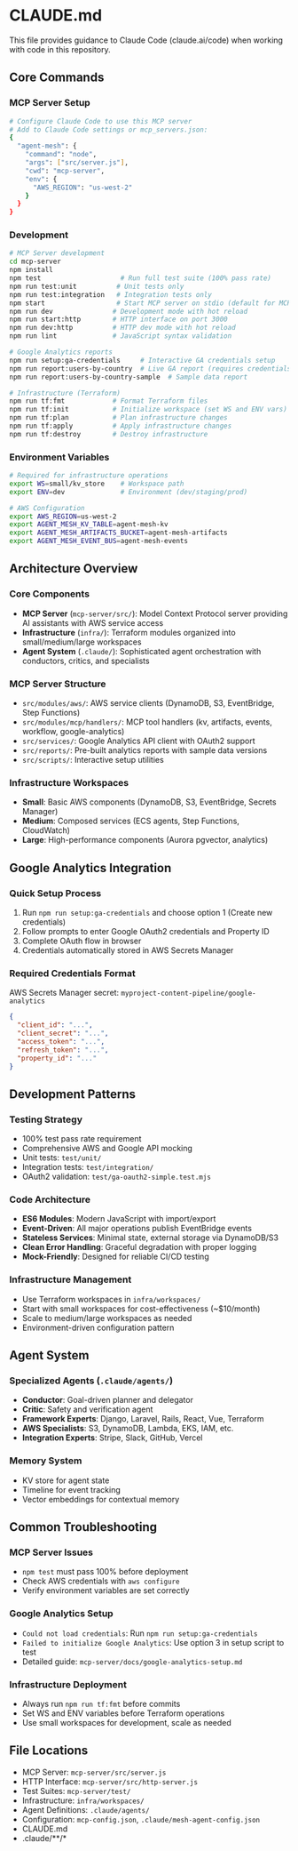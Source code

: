 # CLAUDE.md

This file provides guidance to Claude Code (claude.ai/code) when working with code in this repository.

## Core Commands

### MCP Server Setup
```bash
# Configure Claude Code to use this MCP server
# Add to Claude Code settings or mcp_servers.json:
{
  "agent-mesh": {
    "command": "node",
    "args": ["src/server.js"],
    "cwd": "mcp-server",
    "env": {
      "AWS_REGION": "us-west-2"
    }
  }
}
```

### Development
```bash
# MCP Server development
cd mcp-server
npm install
npm test                    # Run full test suite (100% pass rate)
npm run test:unit          # Unit tests only  
npm run test:integration   # Integration tests only
npm start                  # Start MCP server on stdio (default for MCP clients)
npm run dev               # Development mode with hot reload
npm run start:http        # HTTP interface on port 3000
npm run dev:http          # HTTP dev mode with hot reload
npm run lint              # JavaScript syntax validation

# Google Analytics reports
npm run setup:ga-credentials     # Interactive GA credentials setup
npm run report:users-by-country  # Live GA report (requires credentials)
npm run report:users-by-country-sample  # Sample data report

# Infrastructure (Terraform)
npm run tf:fmt            # Format Terraform files
npm run tf:init           # Initialize workspace (set WS and ENV vars)
npm run tf:plan           # Plan infrastructure changes
npm run tf:apply          # Apply infrastructure changes
npm run tf:destroy        # Destroy infrastructure
```

### Environment Variables
```bash
# Required for infrastructure operations
export WS=small/kv_store    # Workspace path
export ENV=dev              # Environment (dev/staging/prod)

# AWS Configuration  
export AWS_REGION=us-west-2
export AGENT_MESH_KV_TABLE=agent-mesh-kv
export AGENT_MESH_ARTIFACTS_BUCKET=agent-mesh-artifacts
export AGENT_MESH_EVENT_BUS=agent-mesh-events
```

## Architecture Overview

### Core Components
- **MCP Server** (`mcp-server/src/`): Model Context Protocol server providing AI assistants with AWS service access
- **Infrastructure** (`infra/`): Terraform modules organized into small/medium/large workspaces
- **Agent System** (`.claude/`): Sophisticated agent orchestration with conductors, critics, and specialists

### MCP Server Structure
- `src/modules/aws/`: AWS service clients (DynamoDB, S3, EventBridge, Step Functions)
- `src/modules/mcp/handlers/`: MCP tool handlers (kv, artifacts, events, workflow, google-analytics)
- `src/services/`: Google Analytics API client with OAuth2 support
- `src/reports/`: Pre-built analytics reports with sample data versions
- `src/scripts/`: Interactive setup utilities

### Infrastructure Workspaces
- **Small**: Basic AWS components (DynamoDB, S3, EventBridge, Secrets Manager)
- **Medium**: Composed services (ECS agents, Step Functions, CloudWatch)  
- **Large**: High-performance components (Aurora pgvector, analytics)

## Google Analytics Integration

### Quick Setup Process
1. Run `npm run setup:ga-credentials` and choose option 1 (Create new credentials)
2. Follow prompts to enter Google OAuth2 credentials and Property ID
3. Complete OAuth flow in browser
4. Credentials automatically stored in AWS Secrets Manager

### Required Credentials Format
AWS Secrets Manager secret: `myproject-content-pipeline/google-analytics`
```json
{
  "client_id": "...",
  "client_secret": "...", 
  "access_token": "...",
  "refresh_token": "...",
  "property_id": "..."
}
```

## Development Patterns

### Testing Strategy
- 100% test pass rate requirement
- Comprehensive AWS and Google API mocking
- Unit tests: `test/unit/`
- Integration tests: `test/integration/`  
- OAuth2 validation: `test/ga-oauth2-simple.test.mjs`

### Code Architecture
- **ES6 Modules**: Modern JavaScript with import/export
- **Event-Driven**: All major operations publish EventBridge events
- **Stateless Services**: Minimal state, external storage via DynamoDB/S3
- **Clean Error Handling**: Graceful degradation with proper logging
- **Mock-Friendly**: Designed for reliable CI/CD testing

### Infrastructure Management
- Use Terraform workspaces in `infra/workspaces/`
- Start with small workspaces for cost-effectiveness (~$10/month)
- Scale to medium/large workspaces as needed
- Environment-driven configuration pattern

## Agent System

### Specialized Agents (`.claude/agents/`)
- **Conductor**: Goal-driven planner and delegator
- **Critic**: Safety and verification agent  
- **Framework Experts**: Django, Laravel, Rails, React, Vue, Terraform
- **AWS Specialists**: S3, DynamoDB, Lambda, EKS, IAM, etc.
- **Integration Experts**: Stripe, Slack, GitHub, Vercel

### Memory System
- KV store for agent state
- Timeline for event tracking  
- Vector embeddings for contextual memory

## Common Troubleshooting

### MCP Server Issues
- `npm test` must pass 100% before deployment
- Check AWS credentials with `aws configure`
- Verify environment variables are set correctly

### Google Analytics Setup
- `Could not load credentials`: Run `npm run setup:ga-credentials`
- `Failed to initialize Google Analytics`: Use option 3 in setup script to test
- Detailed guide: `mcp-server/docs/google-analytics-setup.md`

### Infrastructure Deployment
- Always run `npm run tf:fmt` before commits
- Set WS and ENV variables before Terraform operations
- Use small workspaces for development, scale as needed

## File Locations

- MCP Server: `mcp-server/src/server.js`
- HTTP Interface: `mcp-server/src/http-server.js`  
- Test Suites: `mcp-server/test/`
- Infrastructure: `infra/workspaces/`
- Agent Definitions: `.claude/agents/`
- Configuration: `mcp-config.json`, `.claude/mesh-agent-config.json`
- CLAUDE.md
- .claude/**/*